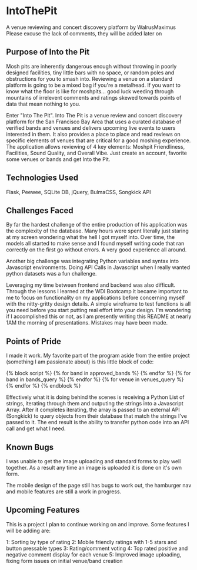 # IntoThePit
A venue reviewing and concert discovery platform by WalrusMaximus
Please excuse the lack of comments, they will be added later on

## Purpose of Into the Pit
Mosh pits are inherently dangerous enough without throwing in poorly designed facilities, tiny little bars with no space, or random poles and obstructions for you to smash into. Reviewing a venue on a standard platform is going to be a mixed bag if you're a metalhead. If you want to know what the floor is like for moshpits... good luck weeding through mountains of irrelevent comments and ratings skewed towards points of data that mean nothing to you.

Enter "Into The Pit". Into The Pit is a venue review and concert discovery platform for the San Francisco Bay Area that uses a curated database of verified bands and venues and delivers upcoming live events to users interested in them. It also provides a place to place and read reviews on specific elements of venues that are critical for a good moshing experience. The application allows reviewing of 4 key elements: Moshpit Friendliness, Facilities, Sound Quality, and Overall Vibe. Just create an account, favorite some venues or bands and get Into the Pit.

## Technologies Used
Flask, Peewee, SQLite DB, jQuery, BulmaCSS, Songkick API

## Challenges Faced
By far the hardest challenge of the entire production of his application was the complexity of the database. Many hours were spent literally just staring at my screen wondering what the hell I got myself into. Over time, the models all started to make sense and I found myself writing code that ran correctly on the first go without errors. A very good experience all around.

Another big challenge was integrating Python variables and syntax into Javascript environments. Doing API Calls in Javascript when I really wanted python datasets was a fun challenge.

Leveraging my time between frontend and backend was also difficult. Through the lessons I learned at the WDI Bootcamp it became important to me to focus on functionality on my applications before concerning myself with the nitty-gritty design details. A simple wireframe to test functions is all you need before you start putting real effort into your design. I'm wondering if I accomplished this or not, as I am presently writing this README at nearly 1AM the morning of presentations. Mistakes may have been made.

## Points of Pride
I made it work. My favorite part of the program aside from the entire project (something I am passionate about) is this little block of code:

{% block script %}
    {% for band in approved_bands %}
        <script>
            bands.push("{{band}}")
        </script>
    {% endfor %}
    {% for band in bands_query %}
        <script>
            favBand({{band}})
        </script>
    {% endfor %}
    {% for venue in venues_query %}
        <script>
            favVenue({{venue}})
        </script>
    {% endfor %}
{% endblock %}

Effectively what it is doing behind the scenes is receiving a Python List of strings, iterating through them and outputing the strings into a Javascript Array. After it completes iterating, the array is passed to an external API (Songkick) to query objects from their database that match the strings I've passed to it. The end result is the ability to transfer python code into an API call and get what I need.

## Known Bugs
I was unable to get the image uploading and standard forms to play well together. As a result any time an image is uploaded it is done on it's own form.

The mobile design of the page still has bugs to work out, the hamburger nav and mobile features are still a work in progress.

## Upcoming Features
This is a project I plan to continue working on and improve. Some features I will be adding are:

1: Sorting by type of rating
2: Mobile friendly ratings with 1-5 stars and button pressable types
3: Rating/comment voting
4: Top rated positive and negative comment display for each venue
5: Improved image uploading, fixing form issues on initial venue/band creation




